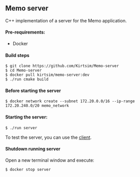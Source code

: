 ## Memo server
C++ implementation of a server for the Memo application.

#### Pre-requirements:
- Docker

#### Build steps
```
$ git clone https://github.com/Kirtsim/Memo-server
$ cd Memo-server
$ docker pull kirtsim/memo-server:dev
$ ./run cmake build
```

#### Before starting the server
```
$ docker network create --subnet 172.20.0.0/16 --ip-range 172.20.240.0/20 memo_network
```

#### Starting the server:
```
$ ./run server
```
To test the server, you can use the [client](https://github.com/Kirtsim/Memo-client-cli).

#### Shutdown running server
Open a new terminal window and execute:
```
$ docker stop server
```
